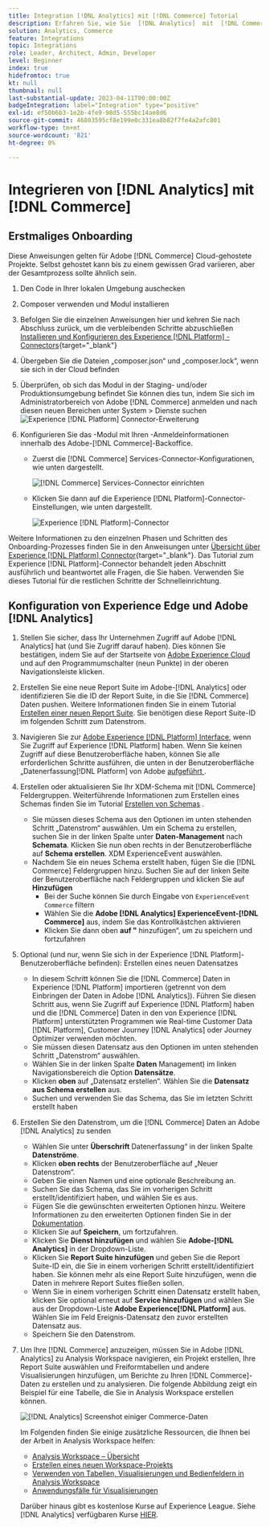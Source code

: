 ```yaml
---
title: Integration [!DNL Analytics] mit [!DNL Commerce] Tutorial
description: Erfahren Sie, wie Sie  [!DNL Analytics]  mit  [!DNL Commerce].
solution: Analytics, Commerce
feature: Integrations
topic: Integrations
role: Leader, Architect, Admin, Developer
level: Beginner
index: true
hidefromtoc: true
kt: null
thumbnail: null
last-substantial-update: 2023-04-11T00:00:00Z
badgeIntegration: label="Integration" type="positive"
exl-id: ef50b6b3-1e2b-4fe9-98d5-555bc14ae8d6
source-git-commit: 46803595cf8e199e0c331ea8b82f7fe4a2afc801
workflow-type: tm+mt
source-wordcount: '821'
ht-degree: 0%

---
```


# Integrieren von [!DNL Analytics] mit [!DNL Commerce]

## Erstmaliges Onboarding

Diese Anweisungen gelten für Adobe [!DNL Commerce] Cloud-gehostete Projekte. Selbst gehostet kann bis zu einem gewissen Grad variieren, aber der Gesamtprozess sollte ähnlich sein.

1. Den Code in Ihrer lokalen Umgebung auschecken
1. Composer verwenden und Modul installieren
1. Befolgen Sie die einzelnen Anweisungen hier und kehren Sie nach Abschluss zurück, um die verbleibenden Schritte abzuschließen
   [Installieren und Konfigurieren des Experience  [!DNL Platform] -Connectors](https://experienceleague.adobe.com/docs/commerce-merchant-services/experience-platform-connector/fundamentals/install.html?lang=de){target="_blank"}


1. Übergeben Sie die Dateien „composer.json“ und „composer.lock“, wenn sie sich in der Cloud befinden
1. Überprüfen, ob sich das Modul in der Staging- und/oder Produktionsumgebung befindet
Sie können dies tun, indem Sie sich im Administratorbereich von Adobe [!DNL Commerce] anmelden und nach diesen neuen Bereichen unter System > Dienste suchen
   ![Experience [!DNL Platform] Connector-Erweiterung](./assets/analytics-commerce/admin-view-experience-platform-commector-extension.png)

1. Konfigurieren Sie das -Modul mit Ihren -Anmeldeinformationen innerhalb des Adobe-[!DNL Commerce]-Backoffice.
   * Zuerst die [!DNL Commerce] Services-Connector-Konfigurationen, wie unten dargestellt.

     ![[!DNL Commerce] Services-Connector einrichten](./assets/analytics-commerce/commerce-services-connector-setup.png)
   * Klicken Sie dann auf die Experience [!DNL Platform]-Connector-Einstellungen, wie unten dargestellt.

     ![Experience [!DNL Platform]-Connector](./assets/analytics-commerce/experience-platform-connector.png)

Weitere Informationen zu den einzelnen Phasen und Schritten des Onboarding-Prozesses finden Sie in den Anweisungen unter [Übersicht über Experience  [!DNL Platform] Connector](https://experienceleague.adobe.com/docs/commerce-merchant-services/experience-platform-connector/overview.html?lang=de){target="_blank"}. Das Tutorial zum Experience [!DNL Platform]-Connector behandelt jeden Abschnitt ausführlich und beantwortet alle Fragen, die Sie haben. Verwenden Sie dieses Tutorial für die restlichen Schritte der Schnelleinrichtung.

## Konfiguration von Experience Edge und Adobe [!DNL Analytics]

1. Stellen Sie sicher, dass Ihr Unternehmen Zugriff auf Adobe [!DNL Analytics] hat (und Sie Zugriff darauf haben). Dies können Sie bestätigen, indem Sie auf der Startseite von [Adobe Experience Cloud ](https://experience.adobe.com/) und auf den Programmumschalter (neun Punkte) in der oberen Navigationsleiste klicken.

1. Erstellen Sie eine neue Report Suite im Adobe-[!DNL Analytics] oder identifizieren Sie die ID der Report Suite, in die Sie [!DNL Commerce] Daten pushen. Weitere Informationen finden Sie in einem Tutorial [ Erstellen einer neuen Report Suite](https://experienceleague.adobe.com/docs/analytics-learn/tutorials/intro-to-analytics/analytics-basics/understanding-and-creating-report-suites.html?lang=de). Sie benötigen diese Report Suite-ID im folgenden Schritt zum Datenstrom.

1. Navigieren Sie zur [Adobe Experience [!DNL Platform] Interface](https://platform.adobe.com), wenn Sie Zugriff auf Experience [!DNL Platform] haben. Wenn Sie keinen Zugriff auf diese Benutzeroberfläche haben, können Sie alle erforderlichen Schritte ausführen, die unten in der Benutzeroberfläche „Datenerfassung[!DNL Platform] von Adobe [ aufgeführt ](https://experience.adobe.com/#/data-collection).

1. Erstellen oder aktualisieren Sie Ihr XDM-Schema mit [!DNL Commerce] Feldergruppen. Weiterführende Informationen zum Erstellen eines Schemas finden Sie im Tutorial [Erstellen von Schemas](https://experienceleague.adobe.com/docs/platform-learn/tutorials/schemas/create-schemas.html?lang=de) .
   * Sie müssen dieses Schema aus den Optionen im unten stehenden Schritt „Datenstrom“ auswählen. Um ein Schema zu erstellen, suchen Sie in der linken Spalte unter **Daten-Management** nach **Schemata**. Klicken Sie nun oben rechts in der Benutzeroberfläche auf **Schema erstellen**. XDM ExperienceEvent auswählen.
   * Nachdem Sie ein neues Schema erstellt haben, fügen Sie die [!DNL Commerce] Feldergruppen hinzu. Suchen Sie auf der linken Seite der Benutzeroberfläche nach Feldergruppen und klicken Sie auf **Hinzufügen**
      * Bei der Suche können Sie durch Eingabe von `ExperienceEvent Commerce` filtern
      * Wählen Sie die **Adobe [!DNL Analytics] ExperienceEvent-[!DNL Commerce]** aus, indem Sie das Kontrollkästchen aktivieren
      * Klicken Sie dann oben **auf &quot;** hinzufügen“, um zu speichern und fortzufahren

1. Optional (und nur, wenn Sie sich in der Experience [!DNL Platform]-Benutzeroberfläche befinden): Erstellen eines neuen Datensatzes
   * In diesem Schritt können Sie die [!DNL Commerce] Daten in Experience [!DNL Platform] importieren (getrennt von dem Einbringen der Daten in Adobe [!DNL Analytics]). Führen Sie diesen Schritt aus, wenn Sie Zugriff auf Experience [!DNL Platform] haben und die [!DNL Commerce] Daten in den von Experience [!DNL Platform] unterstützten Programmen wie Real-time Customer Data [!DNL Platform], Customer Journey [!DNL Analytics] oder Journey Optimizer verwenden möchten.
   * Sie müssen diesen Datensatz aus den Optionen im unten stehenden Schritt „Datenstrom“ auswählen.
   * Wählen Sie in der linken Spalte **Daten** Management) im linken Navigationsbereich die Option **Datensätze**.
   * Klicken **oben** auf „Datensatz erstellen“. Wählen Sie die **Datensatz aus Schema erstellen** aus.
   * Suchen und verwenden Sie das Schema, das Sie im letzten Schritt erstellt haben

1. Erstellen Sie den Datenstrom, um die [!DNL Commerce] Daten an Adobe [!DNL Analytics] zu senden
   * Wählen Sie unter **Überschrift** Datenerfassung“ in der linken Spalte **Datenströme**.
   * Klicken **oben rechts** der Benutzeroberfläche auf „Neuer Datenstrom“.
   * Geben Sie einen Namen und eine optionale Beschreibung an.
   * Suchen Sie das Schema, das Sie im vorherigen Schritt erstellt/identifiziert haben, und wählen Sie es aus.
   * Fügen Sie die gewünschten erweiterten Optionen hinzu. Weitere Informationen zu den erweiterten Optionen finden Sie in der [Dokumentation](https://experienceleague.adobe.com/docs/experience-platform/datastreams/configure.html?lang=de).
   * Klicken Sie auf **Speichern**, um fortzufahren.
   * Klicken Sie **Dienst hinzufügen** und wählen Sie **Adobe-[!DNL Analytics]** in der Dropdown-Liste.
   * Klicken Sie **Report Suite hinzufügen** und geben Sie die Report Suite-ID ein, die Sie in einem vorherigen Schritt erstellt/identifiziert haben. Sie können mehr als eine Report Suite hinzufügen, wenn die Daten in mehrere Report Suites fließen sollen.
   * Wenn Sie in einem vorherigen Schritt einen Datensatz erstellt haben, klicken Sie optional erneut auf **Service hinzufügen** und wählen Sie aus der Dropdown-Liste **Adobe Experience[!DNL Platform]** aus. Wählen Sie im Feld Ereignis-Datensatz den zuvor erstellten Datensatz aus.
   * Speichern Sie den Datenstrom.

1. Um Ihre [!DNL Commerce] anzuzeigen, müssen Sie in Adobe [!DNL Analytics] zu Analysis Workspace navigieren, ein Projekt erstellen, Ihre Report Suite auswählen und Freiformtabellen und andere Visualisierungen hinzufügen, um Berichte zu Ihren [!DNL Commerce]-Daten zu erstellen und zu analysieren. Die folgende Abbildung zeigt ein Beispiel für eine Tabelle, die Sie in Analysis Workspace erstellen können.

   ![[!DNL Analytics] Screenshot einiger Commerce-Daten](./assets/analytics-commerce/analytics-screenshot-commerce-items.png)

   Im Folgenden finden Sie einige zusätzliche Ressourcen, die Ihnen bei der Arbeit in Analysis Workspace helfen:

   * [Analysis Workspace – Übersicht](https://experienceleague.adobe.com/docs/analytics-learn/tutorials/analysis-workspace/analysis-workspace-basics/analysis-workspace-overview.html?lang=de)
   * [Erstellen eines neuen Workspace-Projekts](https://experienceleague.adobe.com/docs/analytics-learn/tutorials/analysis-workspace/analysis-workspace-basics/building-a-workspace-project-from-scratch.html?lang=de)
   * [Verwenden von Tabellen, Visualisierungen und Bedienfeldern in Analysis Workspace](https://experienceleague.adobe.com/docs/analytics-learn/tutorials/analysis-workspace/using-panels/using-tables-visualizations-and-panels.html?lang=de)
   * [Anwendungsfälle für Visualisierungen](https://experienceleague.adobe.com/docs/analytics-learn/tutorials/analysis-workspace/visualizations/visualization-use-cases.html?lang=de)

   Darüber hinaus gibt es kostenlose Kurse auf Experience League. Siehe [!DNL Analytics] verfügbaren Kurse [HIER](https://experienceleague.adobe.com/de?lang=en&amp;Solution=Analytics#courses).
